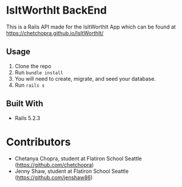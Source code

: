 # IsItWorthIt BackEnd

This is a Rails API made for the IsItWorthIt App which can be found at https://chetchopra.github.io/IsItWorthIt/

## Usage 
1. Clone the repo 
2. Run ```bundle install```
3. You will need to create, migrate, and seed your database.
4. Run ```rails s ```

## Built With
- Rails 5.2.3

# Contributors
- Chetanya Chopra, student at Flatiron School Seattle (https://github.com/chetchopra)
- Jenny Shaw, student at Flatiron School Seattle (https://github.com/jenshaw86)







